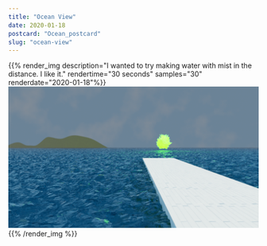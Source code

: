 ```yaml
---
title: "Ocean View"
date: 2020-01-18
postcard: "Ocean_postcard"
slug: "ocean-view"
---
```


{{% render_img description="I wanted to try making water with mist in the distance. I like it." rendertime="30 seconds" samples="30"  renderdate="2020-01-18"%}}
![Bit of an ocean view"](img/Ocean.png)
{{% /render_img %}}  



